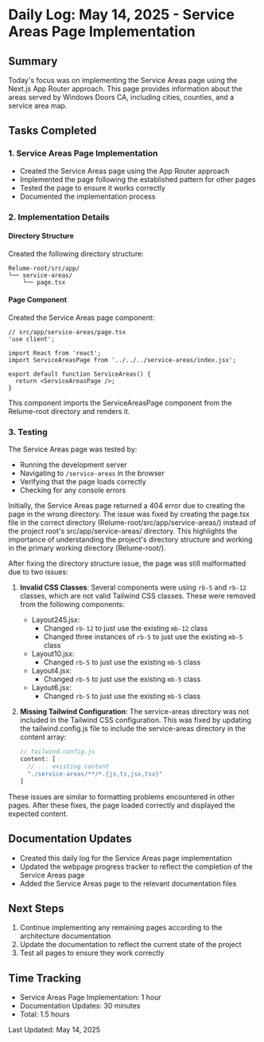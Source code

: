 # Daily Log: May 14, 2025 - Service Areas Page Implementation

## Summary

Today's focus was on implementing the Service Areas page using the Next.js App Router approach. This page provides information about the areas served by Windows Doors CA, including cities, counties, and a service area map.

## Tasks Completed

### 1. Service Areas Page Implementation

- Created the Service Areas page using the App Router approach
- Implemented the page following the established pattern for other pages
- Tested the page to ensure it works correctly
- Documented the implementation process

### 2. Implementation Details

#### Directory Structure

Created the following directory structure:

```
Relume-root/src/app/
└── service-areas/
    └── page.tsx
```

#### Page Component

Created the Service Areas page component:

```tsx
// src/app/service-areas/page.tsx
'use client';

import React from 'react';
import ServiceAreasPage from '../../../service-areas/index.jsx';

export default function ServiceAreas() {
  return <ServiceAreasPage />;
}
```

This component imports the ServiceAreasPage component from the Relume-root directory and renders it.

### 3. Testing

The Service Areas page was tested by:

- Running the development server
- Navigating to `/service-areas` in the browser
- Verifying that the page loads correctly
- Checking for any console errors

Initially, the Service Areas page returned a 404 error due to creating the page in the wrong directory. The issue was fixed by creating the page.tsx file in the correct directory (Relume-root/src/app/service-areas/) instead of the project root's src/app/service-areas/ directory. This highlights the importance of understanding the project's directory structure and working in the primary working directory (Relume-root/).

After fixing the directory structure issue, the page was still malformatted due to two issues:

1. **Invalid CSS Classes**: Several components were using `rb-5` and `rb-12` classes, which are not valid Tailwind CSS classes. These were removed from the following components:

   - Layout245.jsx:
     - Changed `rb-12` to just use the existing `mb-12` class
     - Changed three instances of `rb-5` to just use the existing `mb-5` class
   - Layout10.jsx:
     - Changed `rb-5` to just use the existing `mb-5` class
   - Layout4.jsx:
     - Changed `rb-5` to just use the existing `mb-5` class
   - Layout6.jsx:
     - Changed `rb-5` to just use the existing `mb-5` class

2. **Missing Tailwind Configuration**: The service-areas directory was not included in the Tailwind CSS configuration. This was fixed by updating the tailwind.config.js file to include the service-areas directory in the content array:

   ```javascript
   // tailwind.config.js
   content: [
     // ... existing content
     "./service-areas/**/*.{js,ts,jsx,tsx}"
   ]
   ```

These issues are similar to formatting problems encountered in other pages. After these fixes, the page loaded correctly and displayed the expected content.

## Documentation Updates

- Created this daily log for the Service Areas page implementation
- Updated the webpage progress tracker to reflect the completion of the Service Areas page
- Added the Service Areas page to the relevant documentation files

## Next Steps

1. Continue implementing any remaining pages according to the architecture documentation
2. Update the documentation to reflect the current state of the project
3. Test all pages to ensure they work correctly

## Time Tracking

- Service Areas Page Implementation: 1 hour
- Documentation Updates: 30 minutes
- Total: 1.5 hours

Last Updated: May 14, 2025
